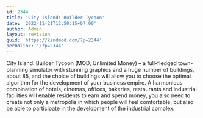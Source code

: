```yaml
---
id: 2344
title: 'City Island: Builder Tycoon'
date: '2022-11-21T12:50:15+07:00'
author: Admin
layout: revision
guid: 'https://kindmod.com/?p=2344'
permalink: '/?p=2344'
---
```


City Island: Builder Tycoon (MOD, Unlimited Money) – a full-fledged town-planning simulator with stunning graphics and a huge number of buildings, about 85, and the choice of buildings will allow you to choose the optimal algorithm for the development of your business empire. A harmonious combination of hotels, cinemas, offices, bakeries, restaurants and industrial facilities will enable residents to earn and spend money, you also need to create not only a metropolis in which people will feel comfortable, but also be able to participate in the development of the industrial complex.
